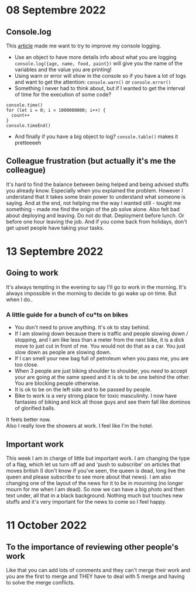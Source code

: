 # 08 Septembre 2022

## Console.log

This [article](https://javascript.plainenglish.io/its-2022-please-don-t-just-use-console-log-anymore-217638337c7d) made me want to try to improve my console logging. 
- Use an object to have more details info about what you are logging `console.log({age, name, food, paint})` will give you the name of the variables and the value you are printing!
- Using warn or error will show in the console so if you have a lot of logs and want to get the attention: `console.warn()` or `console.error()` 
- Something I never had to think about, but if I wanted to get the interval of time for the execution of some code? 
```
console.time()
for (let i = 0; i < 1000000000; i++) {
  count++
}
console.timeEnd()
```

- And finally if you have a big object to log? `console.table()` makes it pretteeeeh

## Colleague frustration (but actually it's me the colleague)

It's hard to find the balance between being helped and being advised stuffs you already know. Especially when you explained the problem. However I understand that it takes some brain power to understand what someone is saying. And at the end, not helping me the way I wanted still - tought me something - made me find the origin of the pb solve alone. 
Also felt bad about deploying and leaving. Do not do that. Deployment before lunch. Or before one hour leaving the job.
And if you come back from holidays, don't get upset people have taking your tasks. 

# 13 Septembre 2022

## Going to work

It's always tempting in the evening to say I'll go to work in the morning. It's always impossible in the morning to decide to go wake up on time. But when I do..  

### A little guide for a bunch of cu*ts on bikes

- You don't need to prove anything. It's ok to stay behind.  
- If I am slowing down because there is traffic and people slowing down / stopping, and I am like less than a meter from the next bike, it is a dick move to just cut in front of me. You would not do that as a car. You just slow down as people are slowing down. 
- If I can smell your new bag full of petroleum when you pass me, you are too close. 
- When 3 people are just biking shoulder to shoulder, you *need* to accept your are going at the same speed and it is ok to be one behind the other. You are blocking people otherwise. 
- It is ok to be on the left side and to be passed by people. 
- Bike to work is a very strong place for toxic masculinity. I now have fantasies of biking and kick all those guys and see them fall like dominos of glorified balls. 

It feels better now.  
Also I really love the showers at work. I feel like I'm the hotel. 

## Important work 

This week I am in charge of little but important work. 
I am changing the type of a flag, which let us turn off ad and 'push to subscribe' on articles that moves british (I don't know if you've seen, the queen is dead, long live the queen and please subscribe to see more about that news). 
I am also changing one of the layout of the news for it to be in mourning (no longer mourn for me when I am dead). So now we can have a big photo and then text under, all that in a black background. 
Nothing much but touches new stuffs and it's very important for the news to come so I feel happy. 


# 11 October 2022

## To the importance of reviewing other people's work

Like that you can add lots of comments and they can't merge their work and you are the first to merge and THEY have to deal with 
5 merge and having to solve the merge conflicts.
